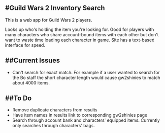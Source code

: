 #Guild Wars 2 Inventory Search
---

This is a web app for Guild Wars 2 players.

Looks up who's holding the item you're looking for.  Good for players with many characters who share account-bound items with each other but don't want to waste time loading each character in game.  Site has a text-based interface for speed.

##Current Issues
---

- Can't search for exact match. For example if a user wanted to search for the Bo staff the short character length would cause gw2shinies to match about 4000 items.

##To Do
---
- Remove duplicate characters from results
- Have item names in results link to corresponding gw2shinies page
- Search through account bank and characters' equipped items.  Currently only searches through characters' bags.
